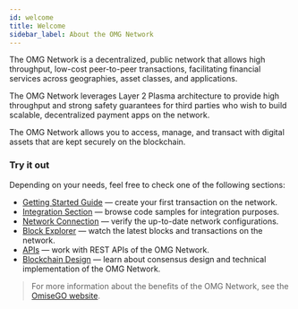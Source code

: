 ```yaml
---
id: welcome
title: Welcome
sidebar_label: About the OMG Network
---
```


The OMG Network is a decentralized, public network that allows high throughput, low-cost peer-to-peer transactions, facilitating financial services across geographies, asset classes, and applications.
 
The OMG Network leverages Layer 2 Plasma architecture to provide high throughput and strong safety guarantees for third parties who wish to build scalable, decentralized payment apps on the network. 
 
The OMG Network allows you to access, manage, and transact with digital assets that are kept securely on the blockchain. 
 
### Try it out
Depending on your needs, feel free to check one of the following sections:
- [Getting Started Guide](quick-start-webwallet) — create your first transaction on the network.
- [Integration Section](integration-introduction) — browse code samples for integration purposes.
- [Network Connection](/network-connection-details) — verify the up-to-date network configurations.
- [Block Explorer](/network-connection-details) — watch the latest blocks and transactions on the network.
- [APIs](/api-reference-introduction) — work with REST APIs of the OMG Network.
- [Blockchain Design](/blockchain-design) — learn about consensus design and technical implementation of the OMG Network.
 
> For more information about the benefits of the OMG Network, see the [OmiseGO website](https://omisego.co/network).